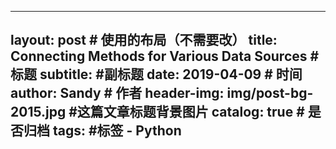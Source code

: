 
---
layout:     post                    # 使用的布局（不需要改）
title:      Connecting Methods for Various Data Sources            # 标题 
subtitle:     #副标题
date:       2019-04-09              # 时间
author:     Sandy                      # 作者
header-img: img/post-bg-2015.jpg    #这篇文章标题背景图片
catalog: true                       # 是否归档
tags:                               #标签
    - Python
---

